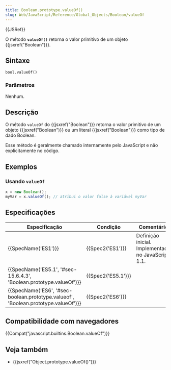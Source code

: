 ```yaml
---
title: Boolean.prototype.valueOf()
slug: Web/JavaScript/Reference/Global_Objects/Boolean/valueOf
---
```


{{JSRef}}

O método **`valueOf()`** retorna o valor primitivo de um objeto {{jsxref("Boolean")}}.

## Sintaxe

```
bool.valueOf()
```

### Parâmetros

Nenhum.

## Descrição

O método `valueOf` do {{jsxref("Boolean")}} retorna o valor primitivo de um objeto {{jsxref("Boolean")}} ou um literal {{jsxref("Boolean")}} como tipo de dado Boolean.

Esse método é geralmente chamado internamente pelo JavaScript e não explicitamente no código.

## Exemplos

### Usando `valueOf`

```js
x = new Boolean();
myVar = x.valueOf(); // atribui o valor false à variável myVar
```

## Especificações

| Especificação                                                                      | Condição           | Comentário                                         |
| ---------------------------------------------------------------------------------- | ------------------ | -------------------------------------------------- |
| {{SpecName('ES1')}}                                                                | {{Spec2('ES1')}}   | Definição inicial. Implementado no JavaScript 1.1. |
| {{SpecName('ES5.1', '#sec-15.6.4.3', 'Boolean.prototype.valueOf')}}                | {{Spec2('ES5.1')}} |                                                    |
| {{SpecName('ES6', '#sec-boolean.prototype.valueof', 'Boolean.prototype.valueOf')}} | {{Spec2('ES6')}}   |                                                    |

## Compatibilidade com navegadores

{{Compat("javascript.builtins.Boolean.valueOf")}}

## Veja também

- {{jsxref("Object.prototype.valueOf()")}}
